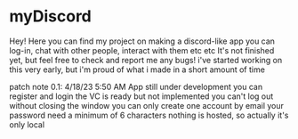 # myDiscord
Hey!
Here you can find my project on making a discord-like app
you can log-in, chat with other people, interact with them etc etc
It's not finished yet, but feel free to check and report me any bugs!
i've started working on this very early, but i'm proud of what i made in a short amount of time



patch note 0.1: 4/18/23 5:50 AM
  App still under development
  you can register and login
  the VC is ready but not implemented
  you can't log out without closing the window
  you can only create one account by email
  your password need a minimum of 6 characters
  nothing is hosted, so actually it's only local
  
